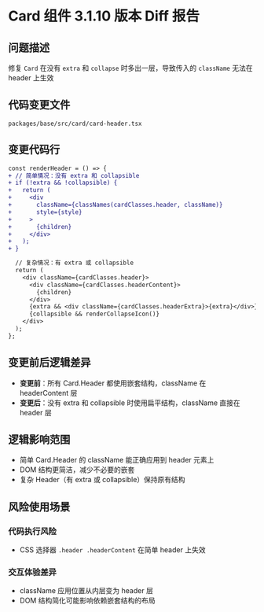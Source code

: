 # Card 组件 3.1.10 版本 Diff 报告

## 问题描述
修复 `Card` 在没有 `extra` 和 `collapse` 时多出一层，导致传入的 `className` 无法在 header 上生效

## 代码变更文件
`packages/base/src/card/card-header.tsx`

## 变更代码行
```diff
const renderHeader = () => {
+ // 简单情况：没有 extra 和 collapsible
+ if (!extra && !collapsible) {
+   return (
+     <div 
+       className={classNames(cardClasses.header, className)}
+       style={style}
+     >
+       {children}
+     </div>
+   );
+ }

  // 复杂情况：有 extra 或 collapsible
  return (
    <div className={cardClasses.header}>
      <div className={cardClasses.headerContent}>
        {children}
      </div>
      {extra && <div className={cardClasses.headerExtra}>{extra}</div>}
      {collapsible && renderCollapseIcon()}
    </div>
  );
};
```

## 变更前后逻辑差异
- **变更前**：所有 Card.Header 都使用嵌套结构，className 在 headerContent 层
- **变更后**：没有 extra 和 collapsible 时使用扁平结构，className 直接在 header 层

## 逻辑影响范围
- 简单 Card.Header 的 className 能正确应用到 header 元素上
- DOM 结构更简洁，减少不必要的嵌套
- 复杂 Header（有 extra 或 collapsible）保持原有结构

## 风险使用场景

### 代码执行风险
- CSS 选择器 `.header .headerContent` 在简单 header 上失效

### 交互体验差异
- className 应用位置从内层变为 header 层
- DOM 结构简化可能影响依赖嵌套结构的布局